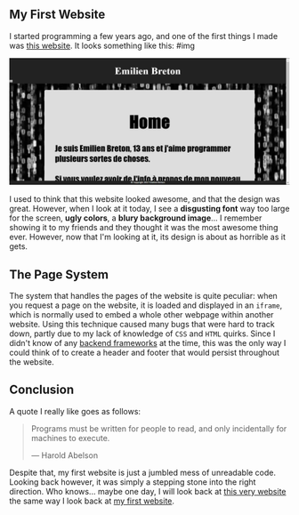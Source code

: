 ## My First Website

I started programming a few years ago, and one of the first things I made was [this website](./client/index.html). It looks something like this:
#img

![screenshot of gray website with large bold font](./screenshot.jpg)

I used to think that this website looked awesome, and that the design was great. However, when I look at it today, I see a **disgusting font** way too large for the screen, **ugly colors**, a **blury background image**... I remember showing it to my friends and they thought it was the most awesome thing ever. However, now that I'm looking at it, its design is about as horrible as it gets.

## The Page System

The system that handles the pages of the website is quite peculiar: when you request a page on the website, it is loaded and displayed in an `iframe`, which is normally used to embed a whole other webpage within another website. Using this technique caused many bugs that were hard to track down, partly due to my lack of knowledge of `CSS` and `HTML` quirks. Since I didn't know of any [backend frameworks](https://developer.mozilla.org/en-US/docs/Learn/Server-side/First_steps/Web_frameworks) at the time, this was the only way I could think of to create a header and footer that would persist throughout the website.

## Conclusion

A quote I really like goes as follows:

> Programs must be written for people to read, and only incidentally for machines to execute.
>
> &#8212; Harold Abelson

Despite that, my first website is just a jumbled mess of unreadable code. Looking back however, it was simply a stepping stone into the right direction. Who knows... maybe one day, I will look back at [this very website](https://github.com/Bricktech2000/Website) the same way I look back at [my first website](./client/index.html).

